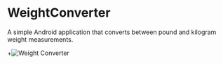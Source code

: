 WeightConverter
===============

A simple Android application that converts between pound and kilogram weight measurements.

+![Weight Converter](http://imgur.com/H9TivF1.png "Weight Converter")
